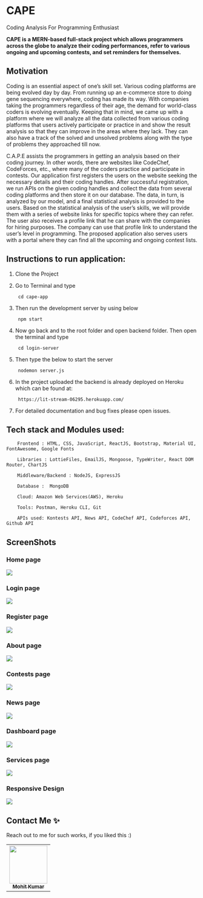 # CAPE
Coding Analysis For Programming Enthusiast

<b>CAPE is a MERN-based full-stack project which allows programmers across the globe to analyze their coding
performances, refer to various ongoing and upcoming contests, and set reminders for themselves.</b>


## Motivation

Coding is an essential aspect of one’s skill set. Various coding platforms are being evolved day by day.  From running up an e-commerce store to doing gene sequencing everywhere, coding has made its way. With companies taking the programmers regardless of their age, the demand for world-class coders is evolving eventually. Keeping that in mind, we came up with a platform where we will analyze all the data collected from various coding platforms that users actively participate or practice in and show the result analysis so that they can improve in the areas where they lack. They can also have a track of the solved and unsolved problems along with the type of problems they approached till now. 

C.A.P.E assists the programmers in getting an analysis based on their coding journey. In other words, there are websites like CodeChef, CodeForces, etc., where many of the coders practice and participate in contests. Our application first registers the users on the website seeking the necessary details and their coding handles. After successful registration, we run APIs on the given coding handles and collect the data from several coding platforms and then store it on our database. The data, in turn, is analyzed by our model, and a final statistical analysis is provided to the users. Based on the statistical analysis of the user’s skills, we will provide them with a series of website links for specific topics where they can refer. The user also receives a profile link that he can share with the companies for hiring purposes. The company can use that profile link to understand the user’s level in programming. The proposed application also serves users with a portal where they can find all the upcoming and ongoing contest lists. 


## Instructions to run application:

1. Clone the Project
      
2. Go to Terminal and type

        cd cape-app

3. Then run the development server by using below

        npm start
        
4. Now go back and to the root folder and open backend folder. Then open the terminal and type

        cd login-server
        
5. Then type the below to start the server

        nodemon server.js
        

6. In the project uploaded the backend is already deployed on Heroku which can be found at:

        https://lit-stream-06295.herokuapp.com/
        
7. For detailed documentation and bug fixes please open issues. 



## Tech stack and Modules used:

        Frontend : HTML, CSS, JavaScript, ReactJS, Bootstrap, Material UI, FontAwesome, Google Fonts
        
        Libraries : LottieFiles, EmailJS, Mongoose, TypeWriter, React DOM Router, ChartJS
        
        Middleware/Backend : NodeJS, ExpressJS
        
        Database :  MongoDB
        
        Cloud: Amazon Web Services(AWS), Heroku
        
        Tools: Postman, Heroku CLI, Git
        
        APIs used: Kontests API, News API, CodeChef API, Codeforces API, Github API
        
        
## ScreenShots

### Home page
<img src="./Screenshots/Home.png">

### Login page
<img src="./Screenshots/Login.jpeg">

### Register page
<img src="./Screenshots/Register.jpeg">

### About page
<img src="./Screenshots/About.jpeg">

### Contests page
<img src="./Screenshots/Contests.jpeg">

### News page
<img src="./Screenshots/NewsFeed.jpeg">

### Dashboard page
<img src="./Screenshots/dashboard.jpeg">

### Services page
<img src="./Screenshots/Services.jpeg">

### Responsive Design
<img src="./Screenshots/mobile.jpeg">
   


## Contact Me ✨

Reach out to me for such works, if you liked this :)

<table>
  <tr>
    <td align="center"><a href="https://github.com/moit-bytes"><img src="https://avatars1.githubusercontent.com/u/53662024" width="100px;" alt=""/><br /><sub><b>Mohit Kumar</b></sub></a><br /></td>
  </tr>
</table>
